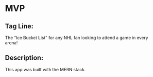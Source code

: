 # MVP

## Tag Line:
The "Ice Bucket List" for any NHL fan looking to attend a game in every arena!

## Description:
This app was built with the MERN stack.

